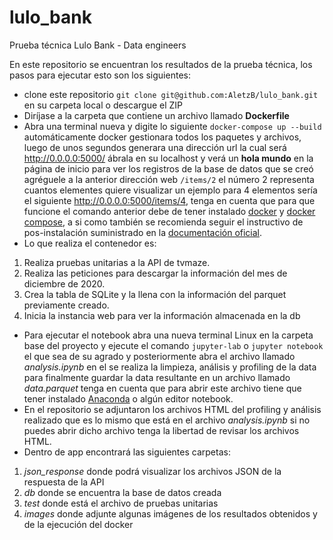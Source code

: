 # lulo_bank
Prueba técnica Lulo Bank - Data engineers

En este repositorio se encuentran los resultados de la prueba técnica, los pasos para ejecutar esto son los siguientes:
* clone este repositorio ```git clone git@github.com:AletzB/lulo_bank.git``` en su carpeta local o descargue el ZIP 
* Diríjase a la carpeta que contiene un archivo llamado **Dockerfile**
* Abra una terminal nueva y digite lo siguiente ```docker-compose up --build``` automáticamente docker gestionara todos los paquetes y archivos, luego de unos segundos generara una dirección url la cual será  http://0.0.0.0:5000/ ábrala en su localhost y verá un **hola mundo** en la página de inicio para ver los registros de la base de datos que se creó agréguele a la anterior dirección web ```/items/2``` el número 2 representa cuantos elementes quiere visualizar un ejemplo para 4 elementos sería el siguiente  http://0.0.0.0:5000/items/4, tenga en cuenta que para que funcione el comando anterior debe de tener instalado [docker](https://docs.docker.com/engine/install/ubuntu/) y [docker compose](https://docs.docker.com/compose/install/), a si como también se recomienda seguir el instructivo de pos-instalación suministrado en la [documentación oficial](https://docs.docker.com/engine/install/linux-postinstall/).
* Lo que realiza el contenedor es: 
1. Realiza pruebas unitarias a la API de tvmaze. 
2. Realiza las peticiones para descargar la información del mes de diciembre de 2020. 
3. Crea la tabla de SQLite y la llena con la información del parquet previamente creado. 
4. Inicia la instancia web para ver la información almacenada en la db

* Para ejecutar el notebook abra una nueva terminal Linux en la carpeta base del proyecto y ejecute el comando ```jupyter-lab``` o ```jupyter notebook``` el que sea de su agrado y posteriormente abra el archivo llamado *analysis.ipynb* en el se realiza la limpieza, análisis y profiling de la data para finalmente guardar la data resultante en un archivo llamado *data.parquet* tenga en cuenta que para abrir este archivo tiene que tener instalado [Anaconda](https://www.anaconda.com/) o algún editor notebook.
* En el repositorio se adjuntaron los archivos HTML del profiling y análisis realizado que es lo mismo que está en el archivo *analysis.ipynb* si no puedes abrir dicho archivo tenga la libertad de revisar los archivos HTML.
* Dentro de app encontrará las siguientes carpetas:
1. *json_response* donde podrá visualizar los archivos JSON de la respuesta de la API
2. *db* donde se encuentra la base de datos creada
3. *test* donde está el archivo de pruebas unitarias
4. *images* donde adjunte algunas imágenes de los resultados obtenidos y de la ejecución del docker
